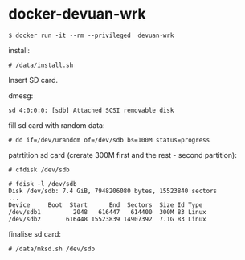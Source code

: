 # docker-devuan-wrk

```
$ docker run -it --rm --privileged  devuan-wrk
```

install:
```
# /data/install.sh
```

Insert SD card.

dmesg:
```
sd 4:0:0:0: [sdb] Attached SCSI removable disk
```

fill sd card with random data:
```
# dd if=/dev/urandom of=/dev/sdb bs=100M status=progress
```

patrtition sd card (crerate 300M first and the rest - second partition):
```
# cfdisk /dev/sdb

# fdisk -l /dev/sdb
Disk /dev/sdb: 7.4 GiB, 7948206080 bytes, 15523840 sectors
...
Device     Boot  Start      End  Sectors  Size Id Type
/dev/sdb1         2048   616447   614400  300M 83 Linux
/dev/sdb2       616448 15523839 14907392  7.1G 83 Linux
```

finalise sd card:
```
# /data/mksd.sh /dev/sdb
```
